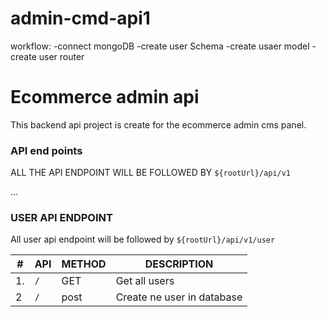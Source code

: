 # admin-cmd-api1


workflow:
-connect mongoDB 
-create user Schema
-create usaer model
-create user router



# Ecommerce admin api
This backend api project is create for the ecommerce admin cms panel.



### API end points
ALL THE API ENDPOINT WILL BE FOLLOWED BY `${rootUrl}/api/v1`

...
### USER API ENDPOINT
All user api endpoint will be followed by `${rootUrl}/api/v1/user`

|#|API |METHOD |DESCRIPTION               |
|-|----|-------|--------------------------|
|1.|`/`|GET    |Get all users             |
|2 |`/`|post   |Create ne user in database|
